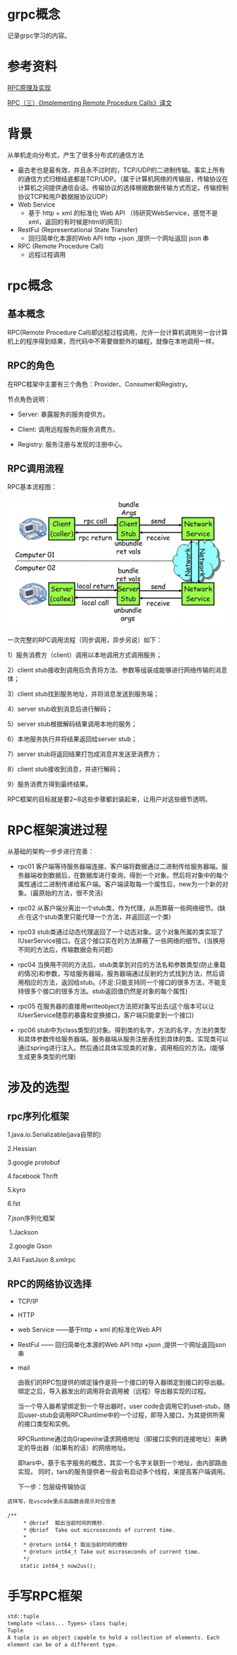 # grpc概念

记录grpc学习的内容。

# 参考资料

[RPC原理及实现](https://www.jianshu.com/p/c113a9592044)

[RPC（三）《Implementing Remote Procedure Calls》译文](https://www.jianshu.com/p/91be39f72c74)

# 背景

从单机走向分布式，产生了很多分布式的通信方法

- 最古老也是最有效，并且永不过时的，TCP/UDP的二进制传输。事实上所有的通信方式归根结底都是TCP/UDP。（属于计算机网络的传输层，传输协议在计算机之间提供通信会话。传输协议的选择根据数据传输方式而定。传输控制协议TCP和用户数据报协议UDP）
- Web Service 
  - 基于 http + xml 的标准化 Web API  （待研究WebService，感觉不是xml，返回的有时候是html的网页）
- RestFul    (Representational State Transfer)
  - 回归简单化本源的Web API   http +json  ,提供一个网址返回 json 串 
- RPC  (Remote Procedure Call)
  - 远程过程调用

# rpc概念

## 基本概念

RPC(Remote Procedure Call)即远程过程调用，允许一台计算机调用另一台计算机上的程序得到结果，而代码中不需要做额外的编程，就像在本地调用一样。

## RPC的角色

在RPC框架中主要有三个角色：Provider、Consumer和Registry。

节点角色说明：

* Server: 暴露服务的服务提供方。

* Client: 调用远程服务的服务消费方。

* Registry: 服务注册与发现的注册中心。

## RPC调用流程

RPC基本流程图：

![rpc基本流程图](./images/rpc基本流程图.png)

一次完整的RPC调用流程（同步调用，异步另说）如下：

1）服务消费方（client）调用以本地调用方式调用服务；

2）client stub接收到调用后负责将方法、参数等组装成能够进行网络传输的消息体；

3）client stub找到服务地址，并将消息发送到服务端；

4）server stub收到消息后进行解码；

5）server stub根据解码结果调用本地的服务；

6）本地服务执行并将结果返回给server stub；

7）server stub将返回结果打包成消息并发送至消费方；

8）client stub接收到消息，并进行解码；

9）服务消费方得到最终结果。

RPC框架的目标就是要2~8这些步骤都封装起来，让用户对这些细节透明。

# RPC框架演进过程

从基础的架构一步步进行完善：

- rpc01 客户端等待服务器端连接，客户端将数据通过二进制传给服务器端。服务器端收到数据后，在数据库进行查询，得到一个对象。然后将对象中的每个属性通过二进制传递给客户端。客户端读取每一个属性后，new为一个新的对象。(最原始的方法，很不灵活)

- rpc02 从客户端分离出一个stub类，作为代理，从而屏蔽一些网络细节。(缺点:在这个stub类里只能代理一个方法，并返回这一个类)

- rpc03 stub类通过动态代理返回了一个动态对象。这个对象所属的类实现了IUserService接口。在这个接口实在的方法屏蔽了一些网络的细节。(当换用不同的方法后，传输数据会有问题)

- rpc04 当换用不同的方法后，stub类拿到对应的方法名和参数类型(防止重载的情况)和参数，写给服务器端，服务器端通过反射的方式找到方法，然后调用相应的方法，返回给stub。(不足:只能支持同一个接口的很多方法，不能支持很多个接口的很多方法。stub返回值仍然是对象的每个属性)

- rpc05 在服务器的直接用writeobject方法把对象写出去(这个版本可以让IUserService随意的暴露和变换接口，客户端只能拿到一个接口)

- rpc06 stub中为class类型的对象。得到类的名字，方法的名字，方法的类型和具体参数传给服务器端。服务器端从服务注册表找到具体的类。实现类可以通过spring进行注入。然后通过具体实现类的对象，调用相应的方法。(能够生成更多类型的代理)




# 涉及的选型

  

  

## rpc序列化框架

1.java.io.Serializable(java自带的)

2.Hessian

3.google protobuf

4.facebook Thrift

5.kyro

6.fst

7.json序列化框架

​    1.Jackson

​	2.google Gson

   3.Ali FastJson
8.xmlrpc

## RPC的网络协议选择

* TCP/IP

* HTTP

* web Service ——基于http + xml 的标准化Web API

* RestFul    —— 回归简单化本源的Web API   http +json  ,提供一个网址返回json串

* mail

  

  
  
  
  
  由我们的RPC包提供的绑定操作是将一个接口的导入器绑定到接口的导出器。绑定之后，导入器发出的调用将会调用被（远程）导出器实现的过程。
  
  当一个导入器希望绑定到一个导出器时，user code会调用它的uset-stub，随后user-stub会调用RPCRuntime中的一个过程，即导入接口，为其提供所需的接口类型和实例。
  
  RPCRuntime通过向Grapevine请求网络地址（即接口实例的连接地址）来确定的导出器（如果有的话）的网络地址。
  
  即tars中，基于名字服务的概念，其实一个名字关联到一个地址，由内部路由实现。 同时，tars的服务提供者一般会有启动多个线程，来提高客户端调用。
  
  
  
  下一步：包层级传输协议
  
  
  
  

```
这样写，在vscode里点击函数会提示对应信息

/**
     * @brief  取出当前时间的微秒.
     * @brief  Take out microseconds of current time.
     *
     * @return int64_t 取出当前时间的微秒
     * @return int64_t Take out microseconds of current time.
     */
    static int64_t now2us();
```



# 手写RPC框架

```
std::tuple
template <class... Types> class tuple;
Tuple
A tuple is an object capable to hold a collection of elements. Each element can be of a different type.

```

